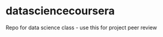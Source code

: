 datasciencecoursera
===================

Repo for data science class - use this for project peer review
